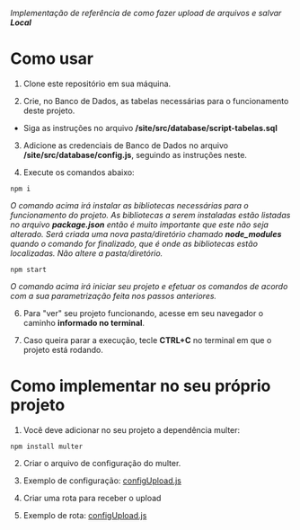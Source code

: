 _Implementação de referência de como fazer upload de arquivos e salvar **Local**_

# Como usar

1. Clone este repositório em sua máquina.


1. Crie, no Banco de Dados, as tabelas necessárias para o funcionamento deste projeto.
- Siga as instruções no arquivo **/site/src/database/script-tabelas.sql**


3. Adicione as credenciais de Banco de Dados no arquivo **/site/src/database/config.js**, seguindo as instruções neste.

4. Execute os comandos abaixo:

```
npm i
``` 
_O comando acima irá instalar as bibliotecas necessárias para o funcionamento do projeto. As bibliotecas a serem instaladas estão listadas no arquivo **package.json** então é muito importante que este não seja alterado. Será criada uma nova pasta/diretório chamado **node_modules** quando o comando for finalizado, que é onde as bibliotecas estão localizadas. Não altere a pasta/diretório._

```
npm start
``` 

_O comando acima irá iniciar seu projeto e efetuar os comandos de acordo com a sua parametrização feita nos passos anteriores._

6. Para "ver" seu projeto funcionando, acesse em seu navegador o caminho **informado no terminal**.

7. Caso queira parar a execução, tecle **CTRL+C** no terminal em que o projeto está rodando.


# Como implementar no seu próprio projeto

1. Você deve adicionar no seu projeto a dependência multer:

```
npm install multer
```

2. Criar o arquivo de configuração do multer. 
2. Exemplo de configuração: [configUpload.js](https://github.com/WilliamMN/exemplo-upload-imagem-local/src/config/configUpload.js)

3. Criar uma rota para receber o upload
3. Exemplo de rota: [configUpload.js](https://github.com/WilliamMN/exemplo-upload-imagem-local/src/routes/usuarioRouter.js)